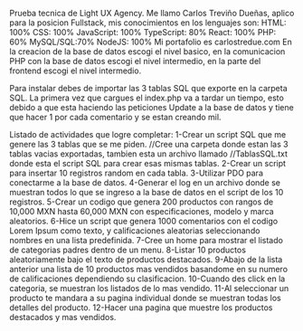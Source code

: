 Prueba tecnica de Light UX Agency.
Me llamo Carlos Treviño Dueñas, aplico para la posicion Fullstack, mis conocimientos en los lenguajes son:
HTML: 100% CSS: 100% JavaScript: 100% TypeScript: 80% 
React: 100% PHP: 60% MySQL/SQL:70% NodeJS: 100%
Mi portafolio es carlostredue.com
En la creacion de la base de datos escogi el nivel basico, en la comunicacion PHP con la base de datos escogi 
el nivel intermedio, en la parte del frontend escogi el nivel intermedio. 

Para instalar debes de importar las 3 tablas SQL que exporte en la carpeta SQL.
La primera vez que cargues el index.php va a tardar un tiempo, esto debido a que esta haciendo las peticiones Update a la base de datos y tiene que hacer 1 por cada comentario y se estan creando mil.

Listado de actividades que logre completar:
1-Crear un script SQL que me genere las 3 tablas que se me piden.
//Cree una carpeta donde estan las 3 tablas vacias exportadas, tambien esta un archivo llamado
//TablasSQL.txt donde esta el script SQL para crear esas mismas tablas.
2-Crear un script para insertar 10 registros random en cada tabla.
3-Utilizar PDO para conectarme a la base de datos.
4-Generar el log en un archivo donde se muestran todos lo que se ingreso a la base de datos en el script
de los 10 registros.
5-Crear un codigo que genera 200 productos con rangos de 10,000 MXN hasta 60,000 MXN con especificaciones, modelo y marca aleatorios.
6-Hice un script que genera 1000 comentarios con el codigo Lorem Ipsum como texto, y calificaciones aleatorias seleccionando nombres en una lista predefinida.
7-Cree un home para mostrar el listado de categorias padres dentro de un menu.
8-Listar 10 productos aleatoriamente bajo el texto de productos destacados.
9-Abajo de la lista anterior una lista de 10 productos mas vendidos basandome en su numero de calificaciones dependiendo su clasificacion.
10-Cuando des click en la categoria, se muestran los listados de lo mas vendido.
11-Al seleccionar un producto te mandara a su pagina individual donde se muestran todas los detalles del producto.
12-Hacer una pagina que muestre los productos destacados y mas vendidos.

